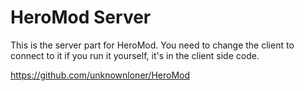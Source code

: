 HeroMod Server
===
This is the server part for HeroMod. You need to
change the client to connect to it if you run it
yourself, it's in the client side code.

https://github.com/unknownloner/HeroMod
